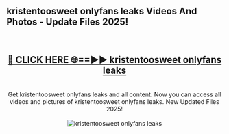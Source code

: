 <h2>kristentoosweet onlyfans leaks Videos And Photos - Update Files 2025!</h2>
<br>
<div align="center">
<h2><a href="https://top-ai-tools.click/QrbHav" rel="nofollow">🔴 CLICK HERE 🌐==►► kristentoosweet onlyfans leaks</a></h2>
<br>
Get kristentoosweet onlyfans leaks and all content. Now you can access all videos and pictures of kristentoosweet onlyfans leaks. New Updated Files 2025!
<br>
<br>
<a href="https://top-ai-tools.click/QrbHav" rel="nofollow" data-target="animated-image.originalLink"><img src="https://i.ibb.co.com/WyWwxjT/player-gif2.gif" alt="kristentoosweet onlyfans leaks" style="max-width: 100%; display: inline-block;" data-target="animated-image.originalImage"></a>
</div>
<br>